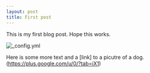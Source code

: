 ```yaml
---
layout: post 
title: First post
---
```


This is my first blog post. Hope this works. 

![_config.yml]({{site.baseurl}}/images/404.png)

Here is some more text and a [link] to a picutre of a dog. (https://plus.google.com/u/0/?tab=iX1)
